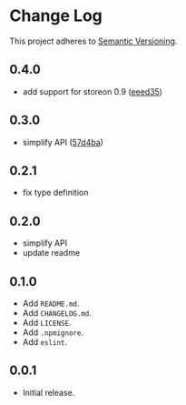 # Change Log

This project adheres to [Semantic Versioning](http://semver.org/).

## 0.4.0
- add support for storeon 0.9 ([eeed35](https://github.com/storeon/svelte/commit/eeed35e8f7cad204356d9044ff595535732081ab))

## 0.3.0

- simplify API ([57d4ba](https://github.com/storeon/svelte/commit/57d4ba1f1d50ef48313ce23cebe2671f49ac813d))

## 0.2.1

- fix type definition

## 0.2.0

- simplify API
- update readme

## 0.1.0

- Add `README.md`.
- Add `CHANGELOG.md`.
- Add `LICENSE`.
- Add `.npmignore`.
- Add `eslint`.

## 0.0.1

- Initial release.
